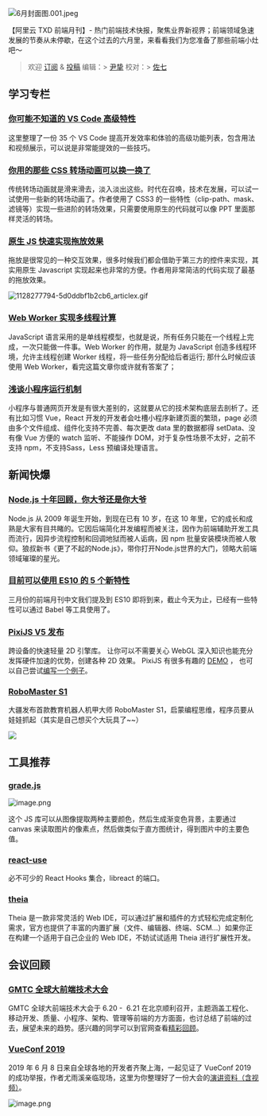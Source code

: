 ![6月封面图.001.jpeg](https://cdn.nlark.com/yuque/0/2019/jpeg/276025/1562205453984-89978181-00eb-41e6-8a17-7d2291377b4b.jpeg#align=left&display=inline&height=360&name=6%E6%9C%88%E5%B0%81%E9%9D%A2%E5%9B%BE.001.jpeg&originHeight=360&originWidth=720&size=343369&status=done&width=720)

【阿里云 TXD 前端月刊】- 热门前端技术快报，聚焦业界新视界；前端领域急速发展的节奏从未停歇，在这个过去的六月里，来看看我们为您准备了那些前端小灶吧～

> 欢迎 [订阅](https://zhuanlan.zhihu.com/txd-team) & [投稿](https://github.com/txd-team/monthly/issues)
编辑：> [尹挚](https://github.com/x-cold)
校对：> [佐七](https://github.com/Mavericker-1996)

<a name="pVGwv"></a>
## 学习专栏

<a name="KyS1u"></a>
### [你可能不知道的 VS Code 高级特性](https://www.vscodecandothat.com/#force-collapsible-regions)

这里整理了一份 35 个 VS Code 提高开发效率和体验的高级功能列表，包含用法和视频展示，可以说是非常能提效的一些技巧。

<a name="QsI0E"></a>
### [你用的那些 CSS 转场动画可以换一换了](https://www.zhangxinxu.com/wordpress/2019/05/css-transfer-animation/)

传统转场动画就是滑来滑去，淡入淡出这些。时代在召唤，技术在发展，可以试一试使用一些新的转场动画了。作者使用了 CSS3 的一些特性（clip-path、mask、滤镜等）实现一些进阶的转场效果，只需要使用原生的代码就可以像 PPT 里面那样灵活的转场。

<a name="fV9GK"></a>
### [原生 JS 快速实现拖放效果](https://segmentfault.com/a/1190000019554950)

拖放是很常见的一种交互效果，很多时候我们都会借助于第三方的控件来实现，其实用原生 Javascript 实现起来也非常的方便。作者用非常简洁的代码实现了最基的拖放效果。

![1128277794-5d0ddbf1b2cb6_articlex.gif](https://cdn.nlark.com/yuque/0/2019/gif/103147/1562115476618-6889f7c6-2151-4b98-91b4-810b48146ebf.gif#align=left&display=inline&height=227&name=1128277794-5d0ddbf1b2cb6_articlex.gif&originHeight=227&originWidth=800&size=3243863&status=done&width=800)
<a name="V2PxW"></a>
### 
<a name="tffc6"></a>
### [Web Worker 实现多线程计算](https://dassur.ma/things/when-workers/)

JavaScript 语言采用的是单线程模型，也就是说，所有任务只能在一个线程上完成，一次只能做一件事。Web Worker 的作用，就是为 JavaScript 创造多线程环境，允许主线程创建 Worker 线程，将一些任务分配给后者运行; 那什么时候应该使用 Web Worker，看完这篇文章你或许就有答案了；

<a name="OFB9t"></a>
### [浅谈小程序运行机制](https://segmentfault.com/a/1190000019131399)

小程序与普通网页开发是有很大差别的，这就要从它的技术架构底层去剖析了。还有比如习惯 Vue，React 开发的开发者会吐槽小程序新建页面的繁琐，page 必须由多个文件组成、组件化支持不完善、每次更改 data 里的数据都得 setData、没有像 Vue 方便的 watch 监听、不能操作 DOM，对于复杂性场景不太好，之前不支持 npm，不支持Sass，Less 预编译处理语言。

<a name="TZHjd"></a>
## 新闻快爆

<a name="o7TvE"></a>
### [Node.js 十年回顾，你大爷还是你大爷](https://mp.weixin.qq.com/s/imX5Zt5LdjHr8VA_vbhfwg)

Node.js 从 2009 年诞生开始，到现在已有 10 岁，在这 10 年里，它的成长和成熟是大家有目共睹的。它因后端简化并发编程而被关注，因作为前端辅助开发工具而流行，因异步流程控制和回调地狱而被人诟病，因 npm 批量安装模块而被人敬仰。狼叔新书《更了不起的Node.js》，带你打开Node.js世界的大门，领略大前端领域璀璨的星光。

<a name="xjcTs"></a>
### [目前可以使用 ES10 的 5 个新特性](https://segmentfault.com/a/1190000019570236)

三月份的前端月刊中文我们提及到 ES10 即将到来，截止今天为止，已经有一些特性可以通过 Babel 等工具使用了。

<a name="8VM8r"></a>
### [PixiJS V5 发布](https://www.pixijs.com/)

跨设备的快速轻量 2D 引擎库。 让你可以不需要关心 WebGL 深入知识也能充分发挥硬件加速的优势，创建各种 2D 效果。 PixiJS 有很多有趣的 [DEMO](https://pixijs.io/examples/#/demos-basic/container.js) ， 也可以自己尝试[编写一个例子](https://www.pixiplayground.com/#/edit)。

<a name="9hYo1"></a>
### [RoboMaster S1](https://mp.weixin.qq.com/s/grs_c4ii9Unf29ugb6Qp3w)

大疆发布首款教育机器人机甲大师 RoboMaster S1，启蒙编程思维，程序员要从娃娃抓起（其实是自己想买个大玩具了~~）

[![](https://cdn.nlark.com/yuque/0/2019/jpeg/103147/1562114331785-2b004cf3-d308-4317-80fa-06beebd8578b.jpeg#align=left&display=inline&height=480&originHeight=480&originWidth=720&size=0&status=done&width=720)](https://camo.githubusercontent.com/ab0afcfe24341853ac65a312a187a0597033c7f4/68747470733a2f2f696d672e616c6963646e2e636f6d2f7466732f544231354c455963424b77334b566a535a464f58586172445658612d3732302d3438302e6a7067)

<a name="geNIO"></a>
## 工具推荐

<a name="Ar23v"></a>
### [grade.js](https://github.com/benhowdle89/grade)

![image.png](https://cdn.nlark.com/yuque/0/2019/png/103147/1562113203307-876c531d-b93d-453a-bc7d-710fddc80c9c.png#align=left&display=inline&height=434&name=image.png&originHeight=434&originWidth=527&size=345779&status=done&width=527)

这个 JS 库可以从图像提取两种主要颜色，然后生成渐变色背景，主要通过 canvas 来读取图片的像素点，然后做类似于直方图统计，得到图片中的主要色值。

<a name="mah9D"></a>
### [react-use](https://github.com/streamich/react-use)

必不可少的 React Hooks 集合，libreact 的端口。

<a name="IuJRQ"></a>
### [theia](https://github.com/theia-ide/theia)

Theia 是一款非常灵活的 Web IDE，可以通过扩展和插件的方式轻松完成定制化需求，官方也提供了丰富的内置扩展（文件、编辑器、终端、SCM...）如果你正在构建一个适用于自己企业的 Web IDE，不妨试试适用 Theia 进行扩展性开发。

<a name="BvYcN"></a>
## 会议回顾

<a name="sxqW7"></a>
### [GMTC 全球大前端技术大会](https://gmtc.infoq.cn/2019/beijing/)

GMTC 全球大前端技术大会于 6.20 -  6.21 在北京顺利召开，主题涵盖工程化、移动开发、质量、小程序、架构、管理等前端的方方面面，也讨总结了前端的过去，展望未来的趋势。感兴趣的同学可以到官网查看[精彩回顾](https://gmtc.infoq.cn/2019/beijing/)。

<a name="64EgC"></a>
### [VueConf 2019](https://www.yuque.com/vueconf/2019)

2019 年 6 月 8 日来自全球各地的开发者齐聚上海，一起见证了 VueConf 2019 的成功举报，作者尤雨溪亲临现场，这里为你整理好了一份大会的[演讲资料（含视频）](https://www.yuque.com/vueconf/2019)。


![image.png](https://cdn.nlark.com/yuque/0/2019/png/276025/1562202442453-4016bcd0-47ca-4e95-a118-426afc312020.png#align=left&display=inline&height=522&name=image.png&originHeight=1044&originWidth=1080&size=1149092&status=done&width=540)

